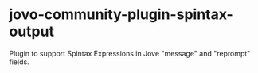 # jovo-community-plugin-spintax-output
Plugin to support Spintax Expressions in Jove "message" and "reprompt" fields.

